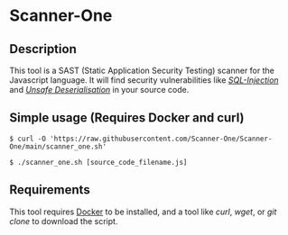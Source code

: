 # Scanner-One

## Description

This tool is a SAST (Static Application Security Testing) scanner for the Javascript language.
  It will find security vulnerabilities like
  [*SQL-Injection*](https://owasp.org/www-community/attacks/SQL_Injection)
  and [*Unsafe Deserialisation*](https://cwe.mitre.org/data/definitions/502.html) in your source code.

## Simple usage (Requires Docker and curl)

```
$ curl -O 'https://raw.githubusercontent.com/Scanner-One/Scanner-One/main/scanner_one.sh'

$ ./scanner_one.sh [source_code_filename.js]
```

## Requirements

This tool requires [Docker](https://docs.docker.com/get-docker/) to be installed, and a tool
  like *curl*, *wget*, or *git clone* to download the script.

<!--
**ScannerOne/ScannerOne** is a ✨ _special_ ✨ repository because its `README.md` (this file) appears on your GitHub profile.

Here are some ideas to get you started:

- 🔭 I’m currently working on ...
- 🌱 I’m currently learning ...
- 👯 I’m looking to collaborate on ...
- 🤔 I’m looking for help with ...
- 💬 Ask me about ...
- 📫 How to reach me: ...
- 😄 Pronouns: ...
- ⚡ Fun fact: ...
-->
